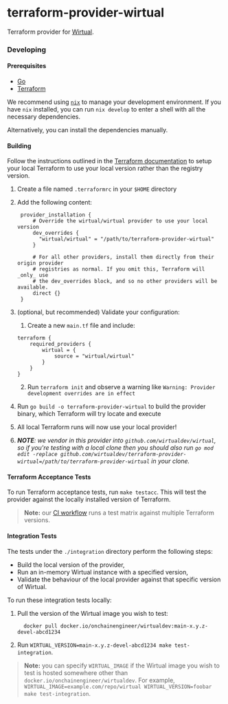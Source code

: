 # terraform-provider-wirtual

Terraform provider for [Wirtual](https://github.com/wirtualdev/wirtual).

### Developing

#### Prerequisites

- [Go](https://golang.org/doc/install)
- [Terraform](https://learn.hashicorp.com/tutorials/terraform/install-cli)

We recommend using [`nix`](https://nixos.org/download.html) to manage your development environment. If you have `nix` installed, you can run `nix develop` to enter a shell with all the necessary dependencies.

Alternatively, you can install the dependencies manually.

#### Building

Follow the instructions outlined in the [Terraform documentation](https://developer.hashicorp.com/terraform/cli/config/config-file#development-overrides-for-provider-developers)
to setup your local Terraform to use your local version rather than the registry version.

1. Create a file named `.terraformrc` in your `$HOME` directory
2. Add the following content:

   ```hcl
    provider_installation {
        # Override the wirtual/wirtual provider to use your local version
        dev_overrides {
          "wirtual/wirtual" = "/path/to/terraform-provider-wirtual"
        }

        # For all other providers, install them directly from their origin provider
        # registries as normal. If you omit this, Terraform will _only_ use
        # the dev_overrides block, and so no other providers will be available.
        direct {}
    }
   ```

3. (optional, but recommended) Validate your configuration:
   1. Create a new `main.tf` file and include:
   ```hcl
   terraform {
       required_providers {
           wirtual = {
               source = "wirtual/wirtual"
           }
       }
   }
   ```
   2. Run `terraform init` and observe a warning like `Warning: Provider development overrides are in effect`
4. Run `go build -o terraform-provider-wirtual` to build the provider binary, which Terraform will try locate and execute
5. All local Terraform runs will now use your local provider!
6. _**NOTE**: we vendor in this provider into `github.com/wirtualdev/wirtual`, so if you're testing with a local clone then you should also run `go mod edit -replace github.com/wirtualdev/terraform-provider-wirtual=/path/to/terraform-provider-wirtual` in your clone._

#### Terraform Acceptance Tests

To run Terraform acceptance tests, run `make testacc`. This will test the provider against the locally installed version of Terraform.

> **Note:** our [CI workflow](./github/workflows/test.yml) runs a test matrix against multiple Terraform versions.

#### Integration Tests

The tests under the `./integration` directory perform the following steps:

- Build the local version of the provider,
- Run an in-memory Wirtual instance with a specified version,
- Validate the behaviour of the local provider against that specific version of Wirtual.

To run these integration tests locally:

1. Pull the version of the Wirtual image you wish to test:

   ```console
     docker pull docker.io/onchainengineer/wirtualdev:main-x.y.z-devel-abcd1234
   ```

1. Run `WIRTUAL_VERSION=main-x.y.z-devel-abcd1234 make test-integration`.

> **Note:** you can specify `WIRTUAL_IMAGE` if the Wirtual image you wish to test is hosted somewhere other than `docker.io/onchainengineer/wirtualdev`.
> For example, `WIRTUAL_IMAGE=example.com/repo/wirtual WIRTUAL_VERSION=foobar make test-integration`.
